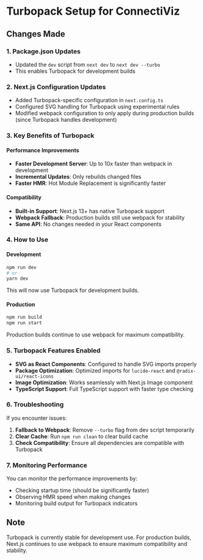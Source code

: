 # Turbopack Setup for ConnectiViz

## Changes Made

### 1. Package.json Updates
- Updated the `dev` script from `next dev` to `next dev --turbo`
- This enables Turbopack for development builds

### 2. Next.js Configuration Updates
- Added Turbopack-specific configuration in `next.config.ts`
- Configured SVG handling for Turbopack using experimental rules
- Modified webpack configuration to only apply during production builds (since Turbopack handles development)

### 3. Key Benefits of Turbopack

#### Performance Improvements
- **Faster Development Server**: Up to 10x faster than webpack in development
- **Incremental Updates**: Only rebuilds changed files
- **Faster HMR**: Hot Module Replacement is significantly faster

#### Compatibility
- **Built-in Support**: Next.js 13+ has native Turbopack support
- **Webpack Fallback**: Production builds still use webpack for stability
- **Same API**: No changes needed in your React components

### 4. How to Use

#### Development
```bash
npm run dev
# or
yarn dev
```

This will now use Turbopack for development builds.

#### Production
```bash
npm run build
npm run start
```

Production builds continue to use webpack for maximum compatibility.

### 5. Turbopack Features Enabled

- **SVG as React Components**: Configured to handle SVG imports properly
- **Package Optimization**: Optimized imports for `lucide-react` and `@radix-ui/react-icons`
- **Image Optimization**: Works seamlessly with Next.js Image component
- **TypeScript Support**: Full TypeScript support with faster type checking

### 6. Troubleshooting

If you encounter issues:

1. **Fallback to Webpack**: Remove `--turbo` flag from dev script temporarily
2. **Clear Cache**: Run `npm run clean` to clear build cache
3. **Check Compatibility**: Ensure all dependencies are compatible with Turbopack

### 7. Monitoring Performance

You can monitor the performance improvements by:
- Checking startup time (should be significantly faster)
- Observing HMR speed when making changes
- Monitoring build output for Turbopack indicators

## Note

Turbopack is currently stable for development use. For production builds, Next.js continues to use webpack to ensure maximum compatibility and stability.
